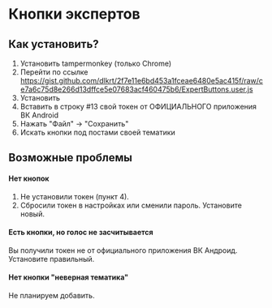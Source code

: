 # Кнопки экспертов
## Как установить?
1. Установить tampermonkey (только Chrome)
2. Перейти по ссылке https://gist.github.com/dlkrt/2f7e11e6bd453a1fceae6480e5ac415f/raw/ce7a6c75d8e266d13dffce5e07683acf460475b6/ExpertButtons.user.js
3. Установить
4. Вставить в строку #13 свой токен от ОФИЦИАЛЬНОГО приложения ВК Android
5. Нажать "Файл" -> "Сохранить"
6. Искать кнопки под постами своей тематики

## Возможные проблемы
#### Нет кнопок
1. Не установили токен (пункт 4).
2. Сбросили токен в настройках или сменили пароль. Установите новый.
#### Есть кнопки, но голос не засчитывается
Вы получили токен не от официального приложения ВК Андроид. Установите правильный.
#### Нет кнопки "неверная тематика"
Не планируем добавить. 